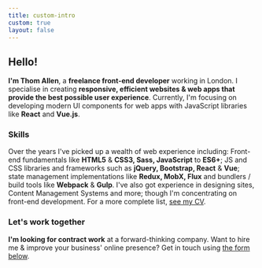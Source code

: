 ```yaml
---
title: custom-intro
custom: true
layout: false
---
```

## Hello!
**I'm Thom Allen**, a **freelance front-end developer** working in London. I specialise in creating **responsive, efficient websites & web apps that provide the best possible user experience**. Currently, I'm focusing on developing modern UI components for web apps with JavaScript libraries like **React** and **Vue.js**.

### Skills
Over the years I've picked up a wealth of web experience including: Front-end fundamentals like **HTML5** & **CSS3, Sass, JavaScript** to **ES6+**; JS and CSS libraries and frameworks such as **jQuery, Bootstrap, React** & **Vue**; state management implementations like **Redux, MobX, Flux** and bundlers / build tools like **Webpack** & **Gulp**. I've also got experience in designing sites, Content Management Systems and more; though I'm concentrating on front-end development. For a more complete list, <a href="/files/Thom_Allen_CV_2017.pdf">see my CV</a>.

### Let's work together
**I'm looking for contract work** at a forward-thinking company. Want to hire me & improve your business' online presence? Get in touch using <a href="#contact">the form below</a>.